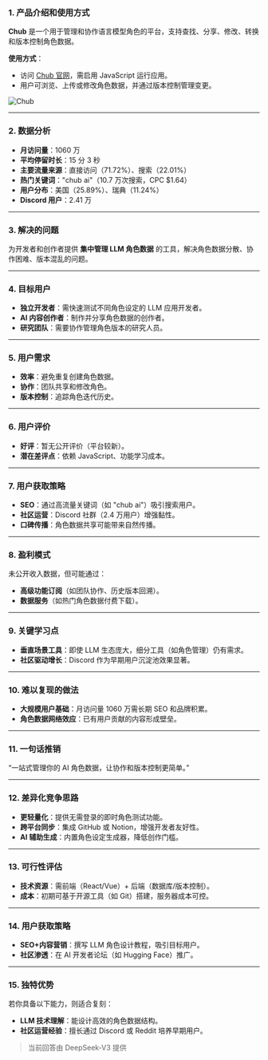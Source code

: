 ### 1. 产品介绍和使用方式  
**Chub** 是一个用于管理和协作语言模型角色的平台，支持查找、分享、修改、转换和版本控制角色数据。  

**使用方式**：  
- 访问 [Chub 官网](https://chub.ai)，需启用 JavaScript 运行应用。  
- 用户可浏览、上传或修改角色数据，并通过版本控制管理变更。  

![Chub](https://cdn-images.toolify.ai/170350440860412821.jpg)  

---  
### 2. 数据分析  
- **月访问量**：1060 万  
- **平均停留时长**：15 分 3 秒  
- **主要流量来源**：直接访问（71.72%）、搜索（22.01%）  
- **热门关键词**："chub ai"（10.7 万次搜索，CPC $1.64）  
- **用户分布**：美国（25.89%）、瑞典（11.24%）  
- **Discord 用户**：2.41 万  

---  
### 3. 解决的问题  
为开发者和创作者提供 **集中管理 LLM 角色数据** 的工具，解决角色数据分散、协作困难、版本混乱的问题。  

---  
### 4. 目标用户  
- **独立开发者**：需快速测试不同角色设定的 LLM 应用开发者。  
- **AI 内容创作者**：制作并分享角色数据的创作者。  
- **研究团队**：需要协作管理角色版本的研究人员。  

---  
### 5. 用户需求  
- **效率**：避免重复创建角色数据。  
- **协作**：团队共享和修改角色。  
- **版本控制**：追踪角色迭代历史。  

---  
### 6. 用户评价  
- **好评**：暂无公开评价（平台较新）。  
- **潜在差评点**：依赖 JavaScript、功能学习成本。  

---  
### 7. 用户获取策略  
- **SEO**：通过高流量关键词（如 "chub ai"）吸引搜索用户。  
- **社区运营**：Discord 社群（2.4 万用户）增强黏性。  
- **口碑传播**：角色数据共享可能带来自然传播。  

---  
### 8. 盈利模式  
未公开收入数据，但可能通过：  
- **高级功能订阅**（如团队协作、历史版本回溯）。  
- **数据服务**（如热门角色数据付费下载）。  

---  
### 9. 关键学习点  
- **垂直场景工具**：即使 LLM 生态庞大，细分工具（如角色管理）仍有需求。  
- **社区驱动增长**：Discord 作为早期用户沉淀池效果显著。  

---  
### 10. 难以复现的做法  
- **大规模用户基础**：月访问量 1060 万需长期 SEO 和品牌积累。  
- **角色数据网络效应**：已有用户贡献的内容形成壁垒。  

---  
### 11. 一句话推销  
“一站式管理你的 AI 角色数据，让协作和版本控制更简单。”  

---  
### 12. 差异化竞争思路  
- **更轻量化**：提供无需登录的即时角色测试功能。  
- **跨平台同步**：集成 GitHub 或 Notion，增强开发者友好性。  
- **AI 辅助生成**：内置角色设定生成器，降低创作门槛。  

---  
### 13. 可行性评估  
- **技术资源**：需前端（React/Vue）+ 后端（数据库/版本控制）。  
- **成本**：初期可基于开源工具（如 Git）搭建，服务器成本可控。  

---  
### 14. 用户获取策略  
- **SEO+内容营销**：撰写 LLM 角色设计教程，吸引目标用户。  
- **社区渗透**：在 AI 开发者论坛（如 Hugging Face）推广。  

---  
### 15. 独特优势  
若你具备以下能力，则适合复刻：  
- **LLM 技术理解**：能设计高效的角色数据结构。  
- **社区运营经验**：擅长通过 Discord 或 Reddit 培养早期用户。  

> 当前回答由 DeepSeek-V3 提供
